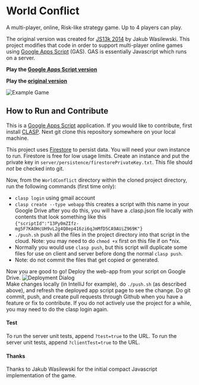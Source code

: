 World Conflict
================

A multi-player, online, Risk-like strategy game. Up to 4 players can play.

The original version was created for [JS13k 2014](http://js13kgames.com/) by Jakub Wasilewski. This project modifies that code in order to support multi-player online games using [Google Apps Script](https://developers.google.com/apps-script) (GAS). GAS is essentially Javascript which runs on a server.

**Play the [Google Apps Script version](https://script.google.com/macros/s/AKfycbzCRTNvYT-Nben2-LQtTHLh9wIANBvfVYKs3_eB58Ft7rVLxyPgiwOPsUqlUgas3p0u/exec)**

**Play the [original version](http://wasyl.eu/games/compact-conflict/play.html)**

![Example Game](images/game_middle.PNG)


## How to Run and Contribute

This is a [Google Apps Script](https://developers.google.com/apps-script) application. 
If you would like to contribute, first install [CLASP](https://github.com/google/clasp).
Next git clone this repository somewhere on your local machine. 

This project uses [Firestore](https://firebase.google.com/docs/firestore) to persist data. You will need your own instance to run. Firestore is free for low usage limits. 
Create an instance and put the private key in `server/persistence/firestorePrivateKey.txt`. 
This file should _not_ be checked into git. 

Now, from the `WorldConflict` directory within the cloned project directory, run the following commands (first time only):
* `clasp login`  using gmail account
* `clasp create --type webapp` this creates a script with this name in your Google Drive
   after you do this, you will have a .clasp.json file locally with contents that look something like this <br>
   ```{"scriptId":"13Py0mZIfz-mg5F7KA0HcUH9vL2g4Q8ep416zi6qJmMfD5CA9AUiZ969K"}```
* `./push.sh` push all the files in the project directory into that script in the cloud. Note: you may need to do `chmod +x` first on this file if on *nix. 
* Normally you would use `clasp push`, but this script will duplicate some files for use on client and server before dong the normal `clasp push`. 
* Note: do not commit the files that get copied or generated.
  
Now you are good to go! Deploy the web-app from your script on Google Drive.
![Deployment Dialog](images/deployment-dlg.PNG)</br>
Make changes locally (in IntelliJ for example), do `./push.sh` (as described above), and refresh the deployed app script page to see the change. 
Do git commit, push, and create pull requests through Github when you have a feature or fix to contribute. If you do not actively use the project for a while, you may need to do the clasp login again.

#### Test

To run the server unit tests, append `?test=true` to the URL.
To run the server unit tests, append `?clientTest=true` to the URL.

#### Thanks

Thanks to Jakub Wasilewski for the initial compact Javascript implementation of the game.
 

